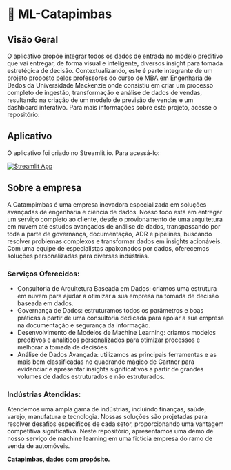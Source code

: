 # 🤖 ML-Catapimbas

## Visão Geral

O aplicativo propõe integrar todos os dados de entrada no modelo preditivo que vai entregar, de forma visual e inteligente, diversos insight para tomada estretégica de decisão.
Contextualizando, este é parte integrante de um projeto proposto pelos professores do curso de MBA em Engenharia de Dados da Universidade Mackenzie onde consistiu em criar um processo completo de ingestão, transformação e análise de dados de vendas, resultando na criação de um modelo de previsão de vendas e um dashboard interativo. Para mais informações sobre este projeto, acesse o repositório:

## Aplicativo

O aplicativo foi criado no Streamlit.io. Para acessá-lo:

[![Streamlit App](https://static.streamlit.io/badges/streamlit_badge_black_white.svg)](https://ml-catapimbas.streamlit.app/)

## Sobre a empresa

A Catampimbas é uma empresa inovadora especializada em soluções avançadas de engenharia e ciência de dados. Nosso foco está em entregar um serviço completo ao cliente, desde o provionamento de uma arquitetura em nuvem até estudos avançados de análise de dados, transpassando por toda a parte de governança, documentação, ADR e pipelines, buscando resolver problemas complexos e transformar dados em insights acionáveis. Com uma equipe de especialistas apaixonados por dados, oferecemos soluções personalizadas para diversas indústrias.

### Serviços Oferecidos:

- Consultoria de Arquitetura Baseada em Dados: criamos uma estrutura em nuvem para ajudar a otimizar a sua empresa na tomada de decisão baseada em dados.
- Governança de Dados: estruturamos todos os parâmetros e boas práticas a partir de uma consultoria dedicada para apoiar a sua empresa na documentação e segurança da informação.
- Desenvolvimento de Modelos de Machine Learning: criamos modelos preditivos e analíticos personalizados para otimizar processos e melhorar a tomada de decisões.
- Análise de Dados Avançada: utilizamos as principais ferramentas e as mais bem classificadas no quadrande mágico de Gartner para evidenciar e apresentar insights significativos a partir de grandes volumes de dados estruturados e não estruturados.

### Indústrias Atendidas:
Atendemos uma ampla gama de indústrias, incluindo finanças, saúde, varejo, manufatura e tecnologia. Nossas soluções são projetadas para resolver desafios específicos de cada setor, proporcionando uma vantagem competitiva significativa. Neste repositório, apresentamos uma demo de nosso serviço de machine learning em uma fictícia empresa do ramo de venda de automóveis.

**Catapimbas, dados com propósito.**

